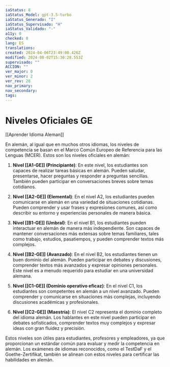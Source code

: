 ```yaml
---
iaStatus: 8
iaStatus_Model: gpt-3.5-turbo
iaStatus_Generado: "I"
iaStatus_Supervisado: "H"
iaStatus_Validado: "-"
a11y: 0
checked: 0
lang: ES
translations: 
created: 2024-04-06T23:49:00.426Z
modified: 2024-08-02T15:30:28.553Z
supervisado: ""
ACCION: ""
ver_major: 0
ver_minor: 2
ver_rev: 28
nav_primary: 
nav_secondary: 
tags:
---
```

# Niveles Oficiales GE

[[Aprender Idioma Aleman]]

En alemán, al igual que en muchos otros idiomas, los niveles de competencia se basan en el Marco Común Europeo de Referencia para las Lenguas (MCER). Estos son los niveles oficiales en alemán:

1. **Nivel [[A1-GE]] (Principiante)**: En este nivel, los estudiantes son capaces de realizar tareas básicas en alemán. Pueden saludar, presentarse, hacer preguntas y responder a preguntas sencillas. También pueden participar en conversaciones breves sobre temas cotidianos.
    
2. **Nivel [[A2-GE]] (Elemental)**: En el nivel A2, los estudiantes pueden comunicarse en alemán en una variedad de situaciones cotidianas. Pueden comprender y usar frases y expresiones comunes, así como describir su entorno y experiencias personales de manera básica.
    
3. **Nivel [[B1-GE]] (Umbral)**: En el nivel B1, los estudiantes pueden interactuar en alemán de manera más independiente. Son capaces de mantener conversaciones más extensas sobre temas familiares, tales como trabajo, estudios, pasatiempos, y pueden comprender textos más complejos.
    
4. **Nivel [[B2-GE]] (Avanzado)**: En el nivel B2, los estudiantes tienen un buen dominio del alemán. Pueden participar en debates y discusiones, comprender textos más avanzados y expresar opiniones personales. Este nivel es a menudo requerido para estudiar en una universidad alemana.
    
5. **Nivel [[C1-GE]] (Dominio operativo eficaz)**: En el nivel C1, los estudiantes son competentes en alemán a un nivel avanzado. Pueden comprender y comunicarse en situaciones más complejas, incluyendo discusiones académicas y profesionales.
    
6. **Nivel [[C2-GE]] (Maestría)**: El nivel C2 representa el dominio completo del idioma alemán. Los hablantes en este nivel pueden participar en debates sofisticados, comprender textos muy complejos y expresar ideas con gran fluidez y precisión.
    
Estos niveles son útiles para estudiantes, profesores y empleadores, ya que proporcionan un estándar común para evaluar y medir la competencia en alemán. Los exámenes de idiomas reconocidos, como el TestDaF y el Goethe-Zertifikat, también se alinean con estos niveles para certificar las habilidades en alemán.